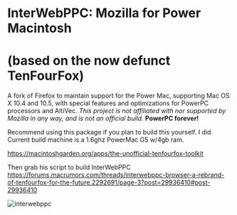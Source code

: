 # InterWebPPC: Mozilla for Power Macintosh 
# (based on the now defunct TenFourFox)

A fork of Firefox to maintain support for the Power Mac, supporting Mac OS X 10.4 and 10.5, with special features and optimizations for PowerPC processors and AltiVec. _This project is not affiliated with nor supported by Mozilla in any way, and is not an official build._ **PowerPC forever!**

Recommend using this package if you plan to build this yourself. I did. 
Current build machine is a 1.6ghz PowerMac G5 w/4gb ram.

https://macintoshgarden.org/apps/the-unofficial-tenfourfox-toolkit

Then grab his script to build InterWebPPC
https://forums.macrumors.com/threads/interwebppc-browser-a-rebrand-of-tenfourfox-for-the-future.2292691/page-3?post=29936410#post-29936410

![interwebppc](https://forums.macrumors.com/attachments/interwebppc-png.1761842/)
